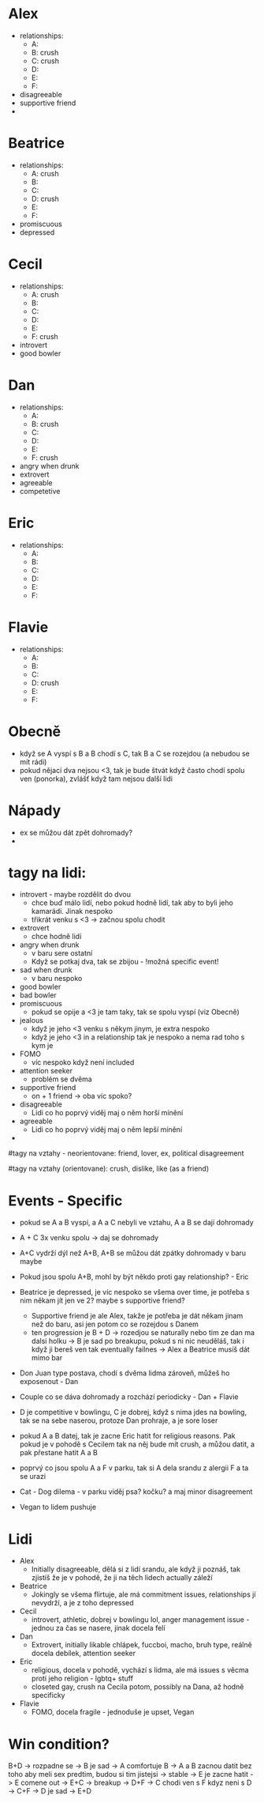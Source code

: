 # Alex
- relationships:
	- A:
	- B: crush
	- C: crush
	- D: 
	- E:
	- F:
- disagreeable
- supportive friend
- 

# Beatrice
- relationships:
	- A: crush
	- B: 
	- C: 
	- D: crush
	- E:
	- F:
- promiscuous
- depressed

# Cecil
- relationships:
	- A: crush
	- B: 
	- C: 
	- D:
	- E:
	- F: crush
- introvert
- good bowler


# Dan
- relationships:
	- A:
	- B: crush
	- C: 
	- D:
	- E:
	- F: crush
- angry when drunk
- extrovert
- agreeable
- competetive

# Eric
- relationships:
	- A: 
	- B: 
	- C: 
	- D: 
	- E: 
	- F: 
 
# Flavie
- relationships:
	- A:
	- B: 
	- C: 
	- D: crush
	- E:
	- F:

# Obecně
- když se A vyspí s B a B chodí s C, tak B a C se rozejdou (a nebudou se mít rádi)
- pokud nějací dva nejsou <3, tak je bude štvát když často chodí spolu ven (ponorka), zvlášť když tam nejsou další lidi


# Nápady
- ex se můžou dát zpět dohromady? 
- 


# tagy na lidi:
- introvert - maybe rozdělit do dvou
	- chce buď málo lidí, nebo pokud hodně lidí, tak aby to byli jeho kamarádi. Jinak nespoko
    - třikrát venku s <3 -> začnou spolu chodit
- extrovert
	- chce hodně lidí
- angry when drunk 
	- v baru sere ostatní
	- Když se potkaj dva, tak se zbijou - !možná specific event!
- sad when drunk
 	- v baru nespoko
- good bowler
- bad bowler
- promiscuous
	- pokud se opije a <3 je tam taky, tak se spolu vyspí (viz Obecně)
- jealous
	- když je jeho <3 venku s někym jinym, je extra nespoko
	- když je jeho <3 in a relationship tak je nespoko a nema rad toho s kym je
- FOMO
	- víc nespoko když není included
- attention seeker
	- problém se dvěma
- supportive friend
 	- on + 1 friend -> oba víc spoko?
- disagreeable
	-  Lidi co ho poprvý viděj maj o něm horší mínění
- agreeable
	-  Lidi co ho poprvý viděj maj o něm lepší mínění
- 


#tagy na vztahy - neorientovane:
friend, lover, ex, political disagreement

#tagy na vztahy (orientovane):
crush, dislike, like (as a friend)



# Events - Specific
- pokud se A a B vyspí, a A a C nebyli ve vztahu, A a B se dají dohromady
- A + C 3x venku spolu -> daj se dohromady
- A+C vydrží dýl než A+B, A+B se můžou dát zpátky dohromady v baru maybe
- Pokud jsou spolu A+B, mohl by být někdo proti gay relationship? - Eric

- Beatrice je depressed, je víc nespoko se všema over time, je potřeba s nim někam jít jen ve 2? maybe s supportive friend?
    - Supportive friend je ale Alex, takže je potřeba je dát někam jinam než do baru, asi jen potom co se rozejdou s Danem
    - ten progression je B + D -> rozedjou se naturally nebo tim ze dan ma dalsi holku -> B je sad po breakupu, pokud s ni nic neuděláš, tak i když ji bereš ven tak eventually failnes -> Alex a Beatrice musíš dát mimo bar


- Don Juan type postava, chodí s dvěma lidma zároveň, můžeš ho exposenout - Dan

- Couple co se dáva dohromady a rozchází periodicky - Dan + Flavie

- D je competitive v bowlingu, C je dobrej, když s nima jdes na bowling, tak se na sebe naserou, protoze Dan prohraje, a je sore loser

- pokud A a B datej, tak je zacne Eric hatit for religious reasons. Pak pokud je v pohodě s Cecilem tak na něj bude mít crush, a můžou datit, a pak přestane hatit A a B

- poprvý co jsou spolu A a F v parku, tak si A dela srandu z alergii F a ta se urazi

- Cat - Dog dilema - v parku viděj psa? kočku? a maj minor disagreement

- Vegan to lidem pushuje




# Lidi
- Alex
    - Initially disagreeable, dělá si z lidí srandu, ale když ji poznáš, tak zjistíš že je v pohodě, že ji na těch lidech actually záleží
- Beatrice
    - Jokingly se všema flirtuje, ale má commitment issues, relationships jí nevydrží, a je z toho depressed
- Cecil
    - introvert, athletic, dobrej v bowlingu lol, anger management issue - jednou za čas se nasere, jinak docela felí
- Dan
    - Extrovert, initially likable chlápek, fuccboi, macho, bruh type, reálně docela debílek, attention seeker
- Eric
    - religious, docela v pohodě, vychází s lidma, ale má issues s věcma proti jeho religion - lgbtq+ stuff
    - closeted gay, crush na Cecila potom, possibly na Dana, až hodně specificky
- Flavie
    - FOMO, docela fragile - jednoduše je upset, Vegan 


# Win condition?

B+D -> rozpadne se -> B je sad -> A comfortuje B -> A a B zacnou datit bez toho aby meli sex predtim, budou si tim jistejsi -> stable -> E je zacne hatit -> E comene out -> E+C -> breakup -> D+F -> C chodi ven s F kdyz neni s D -> C+F -> D je sad -> E+D


